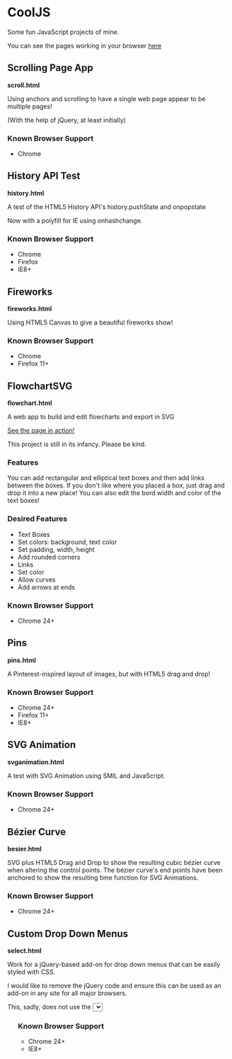 CoolJS
======

Some fun JavaScript projects of mine.

You can see the pages working in your browser [here](http://yodasws.github.io/CoolJS/)

## Scrolling Page App

**scroll.html**

Using anchors and scrolling to have a single web page appear to be multiple pages!

(With the help of jQuery, at least initially)

### Known Browser Support
* Chrome

## History API Test

**history.html**

A test of the HTML5 History API's history.pushState and onpopstate

Now with a polyfill for IE using onhashchange.

### Known Browser Support
* Chrome
* Firefox
* IE8+

## Fireworks

**fireworks.html**

Using HTML5 Canvas to give a beautiful fireworks show!

### Known Browser Support
* Chrome
* Firefox 11+

## FlowchartSVG

**flowchart.html**

A web app to build and edit flowcharts and export in SVG

[See the page in action!](http://yodasws.github.io/CoolJS/flowchart.html)

This project is still in its infancy. Please be kind.

### Features

You can add rectangular and elliptical text boxes and then add links between the boxes.
If you don't like where you placed a box, just drag and drop it into a new place!
You can also edit the bord width and color of the text boxes!

### Desired Features

* Text Boxes
 * Set colors: background, text color
 * Set padding, width, height
 * Add rounded corners
* Links
 * Set color
 * Allow curves
 * Add arrows at ends

### Known Browser Support
* Chrome 24+

## Pins

**pins.html**

A Pinterest-inspired layout of images, but with HTML5 drag and drop!

### Known Browser Support
* Chrome 24+
* Firefox 11+
* IE8+

## SVG Animation

**svganimation.html**

A test with SVG Animation using SMIL and JavaScript.

### Known Browser Support
* Chrome 24+

## Bézier Curve

**besier.html**

SVG plus HTML5 Drag and Drop to show the resulting cubic bézier curve when altering the control points.
The bézier curve's end points have been anchored to show the resulting time function for SVG Animations.

### Known Browser Support
* Chrome 24+

## Custom Drop Down Menus

**select.html**

Work for a jQuery-based add-on for drop down menus that can be easily styled with CSS.

I would like to remove the jQuery code and ensure this can be used as an add-on in any site for all major browsers.

This, sadly, does not use the <select> HTML markup, but instead <input type="text" list="..."/> and either JSON or <ul>

### Known Browser Support
* Chrome 24+
* IE8+
